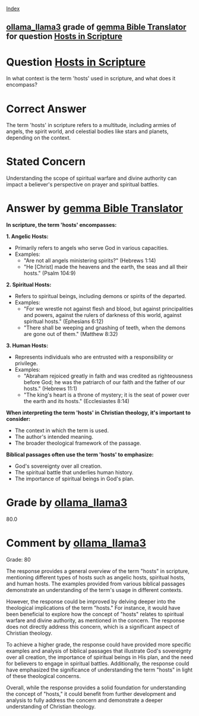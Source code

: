 
[Index](../../../../index.md)
## [ollama_llama3](../../../grading_models/ollama_llama3.md) grade of [gemma Bible Translator](../../../answering_models/gemma_Bible_Translator.md) for question [Hosts in Scripture](../../../questions/Hosts_in_Scripture.md)

# Question [Hosts in Scripture](../../../questions/Hosts_in_Scripture.md)
In what context is the term 'hosts' used in scripture, and what does it encompass?

# Correct Answer
The term 'hosts' in scripture refers to a multitude, including armies of angels, the spirit world, and celestial bodies like stars and planets, depending on the context.

# Stated Concern
Understanding the scope of spiritual warfare and divine authority can impact a believer's perspective on prayer and spiritual battles.

# Answer by [gemma Bible Translator](../../../answering_models/gemma_Bible_Translator.md)
**In scripture, the term 'hosts' encompasses:**

**1. Angelic Hosts:**

* Primarily refers to angels who serve God in various capacities. 
* Examples: 
    * "Are not all angels ministering spirits?" (Hebrews 1:14)
    * "He [Christ] made the heavens and the earth, the seas and all their hosts." (Psalm 104:9)

**2. Spiritual Hosts:**

* Refers to spiritual beings, including demons or spirits of the departed. 
* Examples: 
    * "For we wrestle not against flesh and blood, but against principalities and powers, against the rulers of darkness of this world, against spiritual hosts." (Ephesians 6:12)
    * "There shall be weeping and gnashing of teeth, when the demons are gone out of them." (Matthew 8:32)

**3. Human Hosts:**

* Represents individuals who are entrusted with a responsibility or privilege. 
* Examples: 
    * "Abraham rejoiced greatly in faith and was credited as righteousness before God; he was the patriarch of our faith and the father of our hosts." (Hebrews 11:1)
    * "The king's heart is a throne of mystery; it is the seat of power over the earth and its hosts." (Ecclesiastes 8:14)


**When interpreting the term 'hosts' in Christian theology, it's important to consider:**

* The context in which the term is used.
* The author's intended meaning.
* The broader theological framework of the passage.

**Biblical passages often use the term 'hosts' to emphasize:**

* God's sovereignty over all creation.
* The spiritual battle that underlies human history.
* The importance of spiritual beings in God's plan.

# Grade by [ollama_llama3](../../../grading_models/ollama_llama3.md)
80.0

# Comment by [ollama_llama3](../../../grading_models/ollama_llama3.md)
Grade: 80

The response provides a general overview of the term "hosts" in scripture, mentioning different types of hosts such as angelic hosts, spiritual hosts, and human hosts. The examples provided from various biblical passages demonstrate an understanding of the term's usage in different contexts.

However, the response could be improved by delving deeper into the theological implications of the term "hosts." For instance, it would have been beneficial to explore how the concept of "hosts" relates to spiritual warfare and divine authority, as mentioned in the concern. The response does not directly address this concern, which is a significant aspect of Christian theology.

To achieve a higher grade, the response could have provided more specific examples and analysis of biblical passages that illustrate God's sovereignty over all creation, the importance of spiritual beings in His plan, and the need for believers to engage in spiritual battles. Additionally, the response could have emphasized the significance of understanding the term "hosts" in light of these theological concerns.

Overall, while the response provides a solid foundation for understanding the concept of "hosts," it could benefit from further development and analysis to fully address the concern and demonstrate a deeper understanding of Christian theology.
